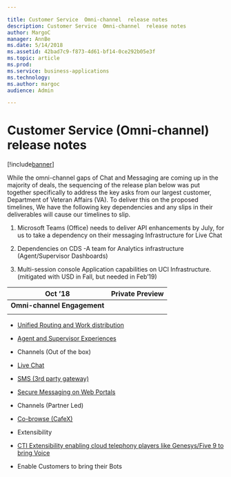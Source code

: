 ```yaml
---

title: Customer Service  Omni-channel  release notes
description: Customer Service  Omni-channel  release notes
author: MargoC
manager: AnnBe
ms.date: 5/14/2018
ms.assetid: 42bad7c9-f873-4d61-bf14-0ce292b05e3f
ms.topic: article
ms.prod: 
ms.service: business-applications
ms.technology: 
ms.author: margoc
audience: Admin

---
```

#  Customer Service (Omni-channel) release notes


[!include[banner](../../../includes/banner.md)]

While the omni-channel gaps of Chat and Messaging are coming up in the majority
of deals, the sequencing of the release plan below was put together specifically
to address the key asks from our largest customer, Department of Veteran Affairs
(VA). To deliver this on the proposed timelines, We have the following key
dependencies and any slips in their deliverables will cause our timelines to
slip.

1.  Microsoft Teams (Office) needs to deliver API enhancements by July, for us
    to take a dependency on their messaging Infrastructure for Live Chat

2.  Dependencies on CDS -A team for Analytics infrastructure (Agent/Supervisor
    Dashboards)

3.  Multi-session console Application capabilities on UCI Infrastructure.
    (mitigated with USD in Fall, but needed in Feb’19)

| Oct ’18                     | **Private Preview** |
|-----------------------------|---------------------|
| **Omni-channel Engagement** |                     |
|                             |                     |

-   [Unified Routing and Work distribution](unified-routing-work-distribution.md)

-   [Agent and Supervisor Experiences](agent-supervisor-experiences.md)

-   Channels (Out of the box)

-   [Live Chat](chat-channel-omnichannel.md)

-   [SMS (3rd party gateway)](co-browse-cafex.md)

-   [Secure Messaging on Web Portals](../dynamics365-portal/simplified-customization-administration.md)

-   Channels (Partner Led)

-   [Co-browse (CafeX)](_Co-browse_through_Cafex)

-   Extensibility

-   [CTI Extensibility enabling cloud telephony players like Genesys/Five 9 to
    bring Voice ](web-cti-integration-framework.md)

-   Enable Customers to bring their Bots
